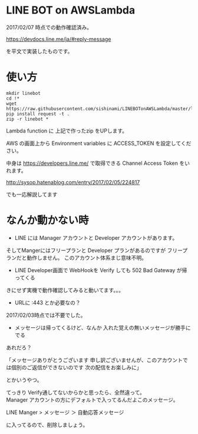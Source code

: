 # LINE BOT on AWSLambda

2017/02/07 時点での動作確認済み。

<https://devdocs.line.me/ja/#reply-message>

を平文で実装したものです。


# 使い方
```
mkdir linebot
cd !*
wget https://raw.githubusercontent.com/sishinami/LINEBOTonAWSLambda/master/lambda_function.py
pip install request -t .
zip -r linebot *
```

Lambda function に 上記で作ったzip をUPします。

AWS の画面上から
Environment variables に 
ACCESS_TOKEN 
を設定してください。

中身は
<https://developers.line.me/>
で取得できる Channel Access Token をいれます。

<http://sysop.hatenablog.com/entry/2017/02/05/224817>

でも一応解説してます

# なんか動かない時

* LINE には Manager アカウントと Developer アカウントがあります。  

そしてMangerにはフリープランと Developer プランがあるのですが
フリープランだと動作しません。
このアカウント体系まじ意味不明。

* LINE Developer画面で WebHookを Verify しても 502 Bad Gateway が帰ってくる

きにせず実機で動作確認してみると動いてます。。。

* URLに :443 とか必要なの？

2017/02/03時点では不要でした。

* メッセージは帰ってくるけど、なんか 入れた覚えの無いメッセージが勝手にでる

あれだろ？ 

「メッセージありがとうございます 申し訳ございませんが、このアカウントでは個別のご返信ができないのです 次の配信をお楽しみに」

とかいうやつ。

てっきり Verify通してないからかと思ったら、全然違って。  
Manager アカウントの方にデフォルトで入ってるんだよこのメッセージ。  

LINE Manger > メッセージ ＞ 自動応答メッセージ

に入ってるので、削除しましょう。


